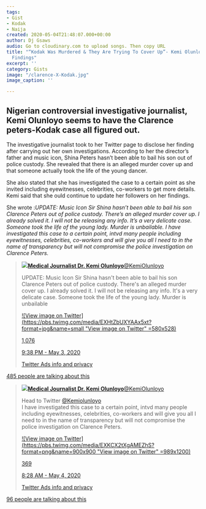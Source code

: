 ```yaml
---
tags:
- Gist
- Kodak
- Naija
created: 2020-05-04T21:48:07.000+00:00
author: Dj Gsaws
audio: Go to cloudinary.com to upload songs. Then copy URL
title: "“Kodak Was Murdered & They Are Trying To Cover Up”- Kemi Olunloyo Shares Investigation
  Findings"
excerpt: ''
category: Gists
image: "/clarence-X-Kodak.jpg"
image_caption: ''

---
```

## **Nigerian controversial investigative journalist, Kemi Olunloyo seems to have the Clarence peters-Kodak case all figured out.**

The investigative journalist took to her Twitter page to disclose her finding after carrying out her own investigations. According to her the director’s father and music icon, Shina Peters hasn’t been able to bail his son out of police custody. She revealed that there is an alleged murder cover up and that someone actually took the life of the young dancer.

She also stated that she has investigated the case to a certain point as she invited including eyewitnesses, celebrities, co-workers to get more details. Kemi said that she ould continue to update her followers on her findings.

She wrote :_UPDATE: Music Icon Sir Shina hasn’t been able to bail his son Clarence Peters out of police custody. There’s an alleged murder cover up. I already solved it. I will not be releasing any info. It’s a very delicate case. Someone took the life of the young lady. Murder is unbailable. I have investigated this case to a certain point, intvd many people including eyewitnesses, celebrities, co-workers and will give you all I need to in the name of transparency but will not compromise the police investigation on Clarence Peters._

> [![](https://pbs.twimg.com/profile_images/1256691789832093696/toHaAiYk_bigger.jpg)**Medical Journalist Dr. Kemi Olunloyo**@KemiOlunloyo](https://twitter.com/KemiOlunloyo)
>
> UPDATE: Music Icon Sir Shina hasn't been able to bail his son Clarence Peters out of police custody. There's an alleged murder cover up. I already solved it. I will not be releasing any info. It's a very delicate case. Someone took the life of the young lady. Murder is unbailable
>
> [!\[View image on Twitter\](https://pbs.twimg.com/media/EXHtZbUXYAAx5xt?format=jpg&name=small "View image on Twitter" =580x528)](https://twitter.com/KemiOlunloyo/status/1257046794770546695/photo/1)
>
> [1,076](https://twitter.com/intent/like?tweet_id=1257046794770546695 "Like")
>
> [9:38 PM - May 3, 2020](https://twitter.com/KemiOlunloyo/status/1257046794770546695)
>
> [Twitter Ads info and privacy](https://support.twitter.com/articles/20175256 "Twitter Ads info and privacy")

[485 people are talking about this](https://twitter.com/KemiOlunloyo/status/1257046794770546695 "View the conversation on Twitter")

> [![](https://pbs.twimg.com/profile_images/1256691789832093696/toHaAiYk_bigger.jpg)**Medical Journalist Dr. Kemi Olunloyo**@KemiOlunloyo](https://twitter.com/KemiOlunloyo)
>
> Head to Twitter [@Kemiolunloyo](https://twitter.com/KemiOlunloyo)  
> I have investigated this case to a certain point, intvd many people including eyewitnesses, celebrities, co-workers and will give you all I need to in the name of transparency but will not compromise the police investigation on Clarence Peters.
>
> [!\[View image on Twitter\](https://pbs.twimg.com/media/EXKCX2tXgAMEZhS?format=png&name=900x900 "View image on Twitter" =989x1200)](https://twitter.com/KemiOlunloyo/status/1257210601845161984/photo/1)
>
> [369](https://twitter.com/intent/like?tweet_id=1257210601845161984 "Like")
>
> [8:28 AM - May 4, 2020](https://twitter.com/KemiOlunloyo/status/1257210601845161984)
>
> [Twitter Ads info and privacy](https://support.twitter.com/articles/20175256 "Twitter Ads info and privacy")

[96 people are talking about this](https://twitter.com/KemiOlunloyo/status/1257210601845161984 "View the conversation on Twitter")

<blockquote class="twitter-tweet">
<a href="https://twitter.com/GoingVilla/status/1257587214906732544?s=20"></a>
</blockquote>
<script async src="https://platform.twitter.com/widgets.js" charset="utf-8"></script>